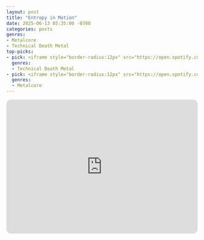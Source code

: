 ```yaml
---
layout: post
title: "Entropy in Motion"
date: 2025-06-13 05:35:00 -0700
categories: posts
genres:
- Metalcore
- Technical Death Metal 
top-picks:
- pick: <iframe style="border-radius:12px" src="https://open.spotify.com/embed/album/1pbRzs1dkG6luTXoMNiZHs?utm_source=generator" width="100%" height="352" frameBorder="0" allowfullscreen="" allow="autoplay; clipboard-write; encrypted-media; fullscreen; picture-in-picture" loading="lazy"></iframe>
  genres:
  - Technical Death Metal 
- pick: <iframe style="border-radius:12px" src="https://open.spotify.com/embed/album/1Iw3U8tOdPYCfceDNcvFas?utm_source=generator" width="100%" height="352" frameBorder="0" allowfullscreen="" allow="autoplay; clipboard-write; encrypted-media; fullscreen; picture-in-picture" loading="lazy"></iframe>
  genres:
  - Metalcore
---
```

<iframe style="border-radius:12px" src="https://open.spotify.com/embed/playlist/0ZVwNefRN72EzmnOfAH1wm?utm_source=generator" width="100%" height="352" frameBorder="0" allowfullscreen="" allow="autoplay; clipboard-write; encrypted-media; fullscreen; picture-in-picture" loading="lazy"></iframe>